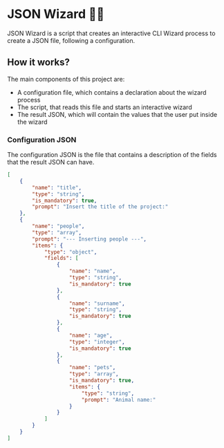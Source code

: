 # JSON Wizard 🧙‍♂️

JSON Wizard is a script that creates an interactive CLI Wizard process to create a JSON file, 
following a configuration.

## How it works?

The main components of this project are:
- A configuration file, which contains a declaration about the wizard process
- The script, that reads this file and starts an interactive wizard
- The result JSON, which will contain the values that the user put inside the wizard

### Configuration JSON

The configuration JSON is the file that contains a description of the fields that the result JSON 
can have.

``` json
[
    {
        "name": "title",
        "type": "string",
        "is_mandatory": true,
        "prompt": "Insert the title of the project:"
    },
    {
        "name": "people",
        "type": "array",
        "prompt": "--- Inserting people ---",
        "items": {
            "type": "object",
            "fields": [
                {
                    "name": "name",
                    "type": "string",
                    "is_mandatory": true
                },
                {
                    "name": "surname",
                    "type": "string",
                    "is_mandatory": true
                },
                {
                    "name": "age",
                    "type": "integer",
                    "is_mandatory": true
                },
                {
                    "name": "pets",
                    "type": "array",
                    "is_mandatory": true,
                    "items": {
                        "type": "string",
                        "prompt": "Animal name:"
                    }
                }
            ]
        }
    }
]
```
